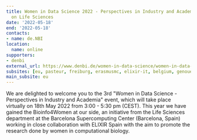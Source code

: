 ```yaml
---
title: Women in Data Science 2022 - Perspectives in Industry and Academia with Focus
  on Life Sciences
date: '2022-05-18'
end: '2022-05-18'
contacts:
- name: de.NBI
location:
  name: online
supporters:
- denbi
external_url: https://www.denbi.de/women-in-data-science/women-in-data-sciences-2022
subsites: [eu, pasteur, freiburg, erasmusmc, elixir-it, belgium, genouest]
main_subsite: eu
---
```


We are delighted to welcome you to the 3rd "Women in Data Science - Perspectives in Industry and Academia" event, which will take place virtually on 18th May 2022 from 3:00 - 5:30 pm (CEST). This year we have gained the Bioinfo4Women at our side, an initiative from the Life Sciences department at the Barcelona Supercomputing Center (Barcelona, Spain) working in close collaboration with ELIXIR Spain with the aim to promote the research done by women in computational biology.

